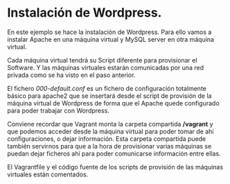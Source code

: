 # Instalación de Wordpress.

En este ejemplo se hace la instalación de Wordpress. Para ello vamos a instalar Apache en una máquina virtual y MySQL server en otra máquina virtual.

Cada máquina virtual tendrá su Script diferente para provisionar el Software. Y las máquinas virtuales estarán comunicadas por una red privada como se ha visto en el paso anterior.

El fichero _000-default.conf_ es un fichero de configuración totalmente básico para apache2 que se insertará desde el script de provisión de la máquina virtual de Wordpress de forma que el Apache quede configurado para poder trabajar con Wordpress.

Conviene recordar que Vagrant monta la carpeta compartida __/vagrant__ y que podemos acceder desde la máquina virtual para poder tomar de ahí configuraciones, o dejar información. Esta carpeta compartida puede también servirnos para que a la hora de provisionar varias máquinas se puedan dejar ficheros ahí para poder comunicarse información entre ellas.

El Vagrantfile y el código fuente de los scripts de provisión de las máquinas virtuales están comentados.